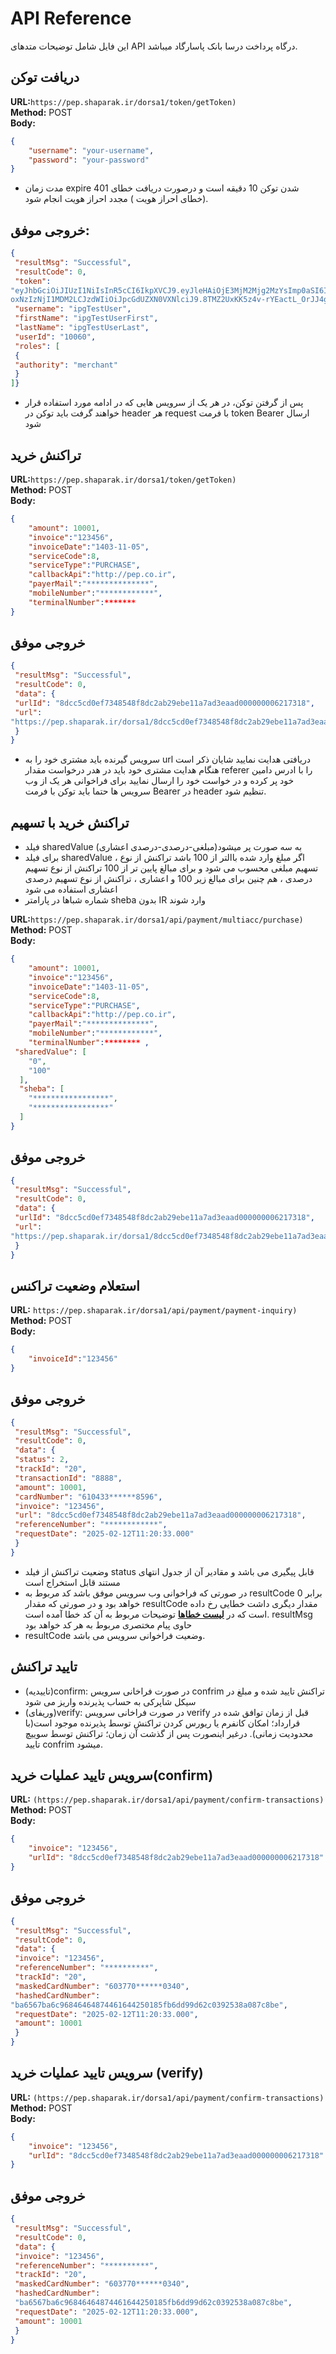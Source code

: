 # API Reference

این فایل شامل توضیحات متدهای API درگاه پرداخت درسا بانک پاسارگاد میباشد.


## دریافت توکن
**URL:**`https://pep.shaparak.ir/dorsa1/token/getToken)`  
**Method:** POST  
**Body:**  
```json
{
    "username": "your-username",
    "password": "your-password"
}
```

-  مدت زمان expire شدن توکن 10 دقیقه است و درصورت دریافت خطای 401 (خطای احراز هویت ) مجدد احراز هویت انجام شود.

## خروجی موفق:
```json
{
 "resultMsg": "Successful",
 "resultCode": 0,
 "token":
"eyJhbGciOiJIUzI1NiIsInR5cCI6IkpXVCJ9.eyJleHAiOjE3MjM2Mjg2MzYsImp0aSI6IjEwMDYwIiwiaWF0Ij
oxNzIzNjI1MDM2LCJzdWIiOiJpcGdUZXN0VXNlciJ9.8TMZ2UxKK5z4v-rYEactL_OrJJ4gtVAZHFl4JcmGSn4",
 "username": "ipgTestUser",
 "firstName": "ipgTestUserFirst",
 "lastName": "ipgTestUserLast",
 "userId": "10060",
 "roles": [
 {
 "authority": "merchant"
 }
]}
```


- پس از گرفتن توکن، در هر یک از سرویس هایی که در ادامه مورد استفاده قرار خواهند گرفت باید توکن در header هر
request با فرمت token Bearer ارسال شود 


## تراکنش خرید 
**URL:**`https://pep.shaparak.ir/dorsa1/token/getToken)`  
**Method:** POST  
**Body:**  
```json
{
    "amount": 10001,
    "invoice":"123456",
    "invoiceDate":"1403-11-05",
    "serviceCode":8,
    "serviceType":"PURCHASE",
    "callbackApi":"http://pep.co.ir",
    "payerMail":"**************",
    "mobileNumber":"************",
    "terminalNumber":*******
}
```

## خروجی موفق
```json
{
 "resultMsg": "Successful",
 "resultCode": 0,
 "data": {
 "urlId": "8dcc5cd0ef7348548f8dc2ab29ebe11a7ad3eaad000000006217318",
 "url":
"https://pep.shaparak.ir/dorsa1/8dcc5cd0ef7348548f8dc2ab29ebe11a7ad3eaad000000006217318"
 }
}
```

 - سرویس گیرنده باید مشتری خود را به url دریافتی هدایت نمایید شایان ذکر است هنگام هدایت مشتری خود باید در هدر درخواست مقدار referer را با ادرس دامین خود پر کرده و در خواست خود را ارسال نمایید برای فراخوانی هر یک از وب سرویس ها حتما باید توکن با فرمت Bearer در header تنظیم شود.

   
## تراکنش خرید با تسهیم
 - فیلد sharedValue به سه صورت پر میشود(مبلغی-درصدی-درصدی اعشاری)
 - برای فیلد sharedValue ، اگر مبلغ وارد شده باالتر از 100 باشد تراکنش از نوع تسهیم مبلغی محسوب می شود و برای
مبالغ پایین تر از 100 تراکنش از نوع تسهیم درصدی ، هم چنین برای مبالغ زیر 100 و اعشاری ، تراکنش از نوع تسهیم درصدی
اعشاری استفاده می شود
- شماره شباها در پارامتر sheba بدون IR وارد شوند
  
**URL:**`https://pep.shaparak.ir/dorsa1/api/payment/multiacc/purchase)`  
**Method:** POST  
**Body:**  
```json
{
    "amount": 10001,
    "invoice":"123456",
    "invoiceDate":"1403-11-05",
    "serviceCode":8,
    "serviceType":"PURCHASE",
    "callbackApi":"http://pep.co.ir",
    "payerMail":"**************",
    "mobileNumber":"************",
    "terminalNumber":******** ,
 "sharedValue": [
    "0",
    "100"
  ],
  "sheba": [
    "*****************",
    "*****************"
  ]
}
```

## خروجی موفق
```json
{
 "resultMsg": "Successful",
 "resultCode": 0,
 "data": {
 "urlId": "8dcc5cd0ef7348548f8dc2ab29ebe11a7ad3eaad000000006217318",
 "url":
"https://pep.shaparak.ir/dorsa1/8dcc5cd0ef7348548f8dc2ab29ebe11a7ad3eaad000000006217318"
 }
}
```

## استعلام وضعیت تراکنس

**URL:** `https://pep.shaparak.ir/dorsa1/api/payment/payment-inquiry)`  
**Method:** POST  
**Body:**  
```json
{
    "invoiceId":"123456"
}
```

## خروجی موفق

```json
{
 "resultMsg": "Successful",
 "resultCode": 0,
 "data": {
 "status": 2,
 "trackId": "20",
 "transactionId": "8888",
 "amount": 10001,
 "cardNumber": "610433******8596",
 "invoice": "123456",
 "url": "8dcc5cd0ef7348548f8dc2ab29ebe11a7ad3eaad000000006217318",
 "referenceNumber": "************",
 "requestDate": "2025-02-12T11:20:33.000"
 }
}
```
- وضعیت تراکنش از فیلد status قابل پیگیری می باشد و مقادیر آن از جدول انتهای مستند قابل استخراج است
- در صورتی که فراخوانی وب سرویس موفق باشد کد مربوط به resultCode برابر 0 خواهد بود و در صورتی که مقدار
resultCode مقدار دیگری داشت خطایی رخ داده است که در **[لیست خطاها](./docs/error-codes.md)** توضیحات مربوط به آن کد خطا آمده است.
resultMsg حاوی پیام مختصری مربوط به هر کد خواهد بود
-  resultCode وضعیت فراخوانی سرویس می باشد.

  

  
  ## تایید تراکنش 
  
- (تاییدیه)confirm: در صورت فراخانی سرویس confrim تراکنش تایید شده و مبلغ در سیکل شاپرکی به حساب پذیرنده واریز می شود
- (وریفای)verify: در صورت فراخانی سرویس verify  قبل از زمان توافق شده در قرارداد؛ امکان کانفرم یا ریورس کردن تراکنش توسط پذیرنده موجود است(با محدودیت زمانی). درغیر اینصورت پس از گذشت آن زمان؛ تراکنش توسط سوییچ تایید confrim میشود.


## سرویس تایید عملیات خرید(confirm)


**URL:** `(https://pep.shaparak.ir/dorsa1/api/payment/confirm-transactions)`  
**Method:** POST  
**Body:**  
```json
{
    "invoice": "123456",
    "urlId": "8dcc5cd0ef7348548f8dc2ab29ebe11a7ad3eaad000000006217318"
} 
```

## خروجی موفق

```json
{
 "resultMsg": "Successful",
 "resultCode": 0,
 "data": {
 "invoice": "123456",
 "referenceNumber": "**********",
 "trackId": "20",
 "maskedCardNumber": "603770******0340",
 "hashedCardNumber": 
"ba6567ba6c96846464874461644250185fb6dd99d62c0392538a087c8be",
 "requestDate": "2025-02-12T11:20:33.000",
 "amount": 10001
 }
}
```



  ## سرویس تایید عملیات خرید (verify)
  

**URL:** `(https://pep.shaparak.ir/dorsa1/api/payment/confirm-transactions)`  
**Method:** POST  
**Body:**  
```json
{
    "invoice": "123456",
    "urlId": "8dcc5cd0ef7348548f8dc2ab29ebe11a7ad3eaad000000006217318"
} 
```

## خروجی موفق

```json
{
 "resultMsg": "Successful",
 "resultCode": 0,
 "data": {
 "invoice": "123456",
 "referenceNumber": "**********",
 "trackId": "20",
 "maskedCardNumber": "603770******0340",
 "hashedCardNumber": 
 "ba6567ba6c96846464874461644250185fb6dd99d62c0392538a087c8be",
 "requestDate": "2025-02-12T11:20:33.000",
 "amount": 10001
 }
}
```
